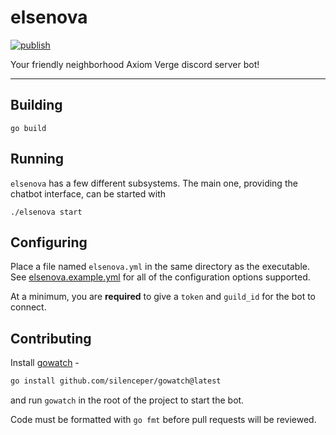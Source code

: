 # elsenova

[![publish](https://github.com/aricodes-oss/elsenova-go/actions/workflows/publish.yml/badge.svg)](https://github.com/aricodes-oss/elsenova-go/actions/workflows/publish.yml)

Your friendly neighborhood Axiom Verge discord server bot!

---

## Building

```
go build
```

## Running

`elsenova` has a few different subsystems. The main one, providing the chatbot interface, can be started with

```
./elsenova start
```

## Configuring

Place a file named `elsenova.yml` in the same directory as the executable. See [elsenova.example.yml](./elsenova.example.yml) for all of the configuration options supported.

At a minimum, you are **required** to give a `token` and `guild_id` for the bot to connect.

## Contributing

Install [gowatch](https://github.com/silenceper/gowatch) -

```sh
go install github.com/silenceper/gowatch@latest
```

and run `gowatch` in the root of the project to start the bot.

Code must be formatted with `go fmt` before pull requests will be reviewed.
